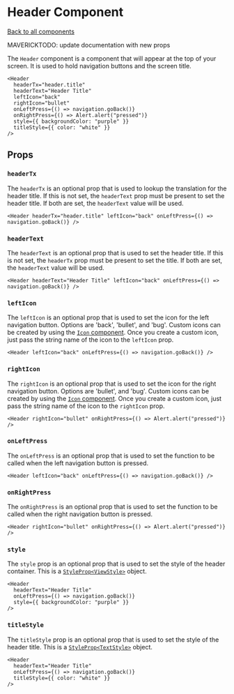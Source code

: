 # Header Component

[Back to all components](./Components.md)

MAVERICKTODO: update documentation with new props

The `Header` component is a component that will appear at the top of your screen. It is used to hold navigation buttons and the screen title.

```tsx
<Header
  headerTx="header.title"
  headerText="Header Title"
  leftIcon="back"
  rightIcon="bullet"
  onLeftPress={() => navigation.goBack()}
  onRightPress={() => Alert.alert("pressed")}
  style={{ backgroundColor: "purple" }}
  titleStyle={{ color: "white" }}
/>
```

## Props

### `headerTx`

The `headerTx` is an optional prop that is used to lookup the translation for the header title. If this is not set, the `headerText` prop must be present to set the header title. If both are set, the `headerText` value will be used.

```tsx
<Header headerTx="header.title" leftIcon="back" onLeftPress={() => navigation.goBack()} />
```

### `headerText`

The `headerText` is an optional prop that is used to set the header title. If this is not set, the `headerTx` prop must be present to set the title. If both are set, the `headerText` value will be used.

```tsx
<Header headerText="Header Title" leftIcon="back" onLeftPress={() => navigation.goBack()} />
```

### `leftIcon`

The `leftIcon` is an optional prop that is used to set the icon for the left navigation button. Options are 'back', 'bullet', and 'bug'. Custom icons can be created by using the [`Icon` component](./Components-Icon.md#custom-icons). Once you create a custom icon, just pass the string name of the icon to the `leftIcon` prop.

```tsx
<Header leftIcon="back" onLeftPress={() => navigation.goBack()} />
```

### `rightIcon`

The `rightIcon` is an optional prop that is used to set the icon for the right navigation button. Options are 'bullet', and 'bug'. Custom icons can be created by using the [`Icon` component](./Components-Icon.md#custom-icons). Once you create a custom icon, just pass the string name of the icon to the `rightIcon` prop.

```tsx
<Header rightIcon="bullet" onRightPress={() => Alert.alert("pressed")} />
```

### `onLeftPress`

The `onLeftPress` is an optional prop that is used to set the function to be called when the left navigation button is pressed.

```tsx
<Header leftIcon="back" onLeftPress={() => navigation.goBack()} />
```

### `onRightPress`

The `onRightPress` is an optional prop that is used to set the function to be called when the right navigation button is pressed.

```tsx
<Header rightIcon="bullet" onRightPress={() => Alert.alert("pressed")} />
```

### `style`

The `style` prop is an optional prop that is used to set the style of the header container. This is a [`StyleProp<ViewStyle>`](https://reactnative.dev/docs/view-style-props) object.

```tsx
<Header
  headerText="Header Title"
  onLeftPress={() => navigation.goBack()}
  style={{ backgroundColor: "purple" }}
/>
```

### `titleStyle`

The `titleStyle` prop is an optional prop that is used to set the style of the header title. This is a [`StyleProp<TextStyle>`](https://reactnative.dev/docs/text-style-props) object.

```tsx
<Header
  headerText="Header Title"
  onLeftPress={() => navigation.goBack()}
  titleStyle={{ color: "white" }}
/>
```
